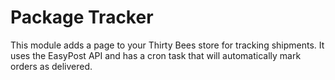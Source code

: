 # Package Tracker
This module adds a page to your Thirty Bees store for tracking shipments. It uses the EasyPost API and has a cron task that will automatically mark orders as delivered.
